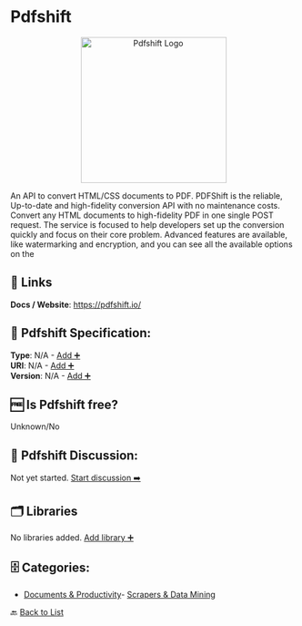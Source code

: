 # Pdfshift 
<p align="center">
    <img width="256" src="https://raw.githubusercontent.com/apis-list/apis-list/main/apis/pdfshift/logo_256x256.png" alt="Pdfshift  Logo"/>
</p>
An API to convert HTML/CSS documents to PDF. PDFShift is the reliable, Up-to-date and high-fidelity conversion API with no maintenance costs. Convert any HTML documents to high-fidelity PDF in one single POST request. 
The service is focused to help developers set up the conversion quickly and focus on their core problem. Advanced features are available, like watermarking and encryption, and you can see all the available options on the

##  🔗 Links
**Docs / Website**: https://pdfshift.io/

## 🧬 Pdfshift  Specification:
**Type**: N/A - [Add ➕](https://github.com/apis-list/apis-list/edit/main/apis/pdfshift/pdfshift.yaml)  
**URI**: N/A - [Add ➕](https://github.com/apis-list/apis-list/edit/main/apis/pdfshift/pdfshift.yaml)  
**Version**: N/A - [Add ➕](https://github.com/apis-list/apis-list/edit/main/apis/pdfshift/pdfshift.yaml)

## 🆓 Is Pdfshift  free?
 Unknown/No 

## 💬 Pdfshift  Discussion:
Not yet started. [Start discussion ➡️](https://github.com/apis-list/apis-list/discussions/new)

## 🗂️ Libraries

No libraries added. [Add library ➕](https://github.com/apis-list/apis-list/edit/main/apis/pdfshift/pdfshift.yaml)    


## 🗄️ Categories:
- [Documents & Productivity](https://github.com/apis-list/apis-list#documents--productivity-)- [Scrapers & Data Mining](https://github.com/apis-list/apis-list#scrapers--data-mining-)

🔙  [Back to List](https://github.com/apis-list/apis-list)
